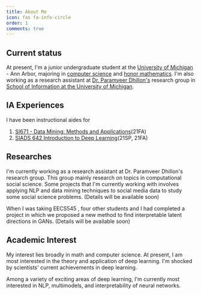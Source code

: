 ```yaml
---
title: About Me
icon: fas fa-info-circle
order: 1
comments: true
---
```


## Current status
At present, I'm a junior undergraduate student at the
<a href="https://umich.edu">University of Michigan</a> - Ann Arbor, majoring in
<a href="https://lsa.umich.edu/lsa/academics/majors-minors/computer-science-major.html">computer science</a> and
<a href="https://lsa.umich.edu/math/undergraduates/major-and-minor-programs/honors-mathematics.html">honor mathematics</a>.
I'm also working as a research assistant at
<a href="https://pdhillon.com">Dr. Paramveer Dhillon's</a> research group in
<a href="https://www.si.umich.edu">School of Information at the University of Michigan</a>.


## IA Experiences
I have been instructional aides for
<ol>
	<li><a href="https://www.si.umich.edu/programs/courses/671">SI671 - Data Mining: Methods and Applications</a>(21FA)</li>
	<li><a href="https://www.si.umich.edu/sites/default/files/SIADS_642_Deep_Learning_SS21_Dhillon.pdf"> SIADS 642 Introduction to Deep Learning</a>(21SP, 21FA)
	</li>
</ol>


## Researches
I'm currently working as a research assistant at Dr. Paramveer Dhillon's research group. This group mainly research on topics in computational social science. Some projects that I'm currently working with involves applying NLP and data mining techniques to social media data to study some social science problems. (Details will be available soon)

When I was taking EECS545 , four other students and I had completed a project in which we proposed a new method to find interpretable latent directions in GANs. (Details will be available soon)


## Academic Interest
My interest lies broadly in math and computer science. At present, I am most interested in the theory and application of deep learning. I'm shocked by scientists' current achievements in deep learning.

Among a variety of exciting areas of deep learning, I'm currently most interested in NLP, multimodels, and interpretability of neural networks.
